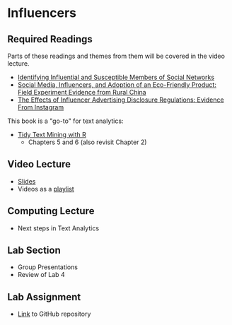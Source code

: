 # Influencers

## Required Readings

Parts of these readings and themes from them will be covered in the video lecture.

* [Identifying Influential and Susceptible Members of Social Networks][aral]
* [Social Media, Influencers, and Adoption of an Eco-Friendly Product: Field Experiment Evidence from Rural China][zhang]
* [The Effects of Influencer Advertising Disclosure Regulations: Evidence From Instagram][ershov]

This book is a "go-to" for text analytics:

* [Tidy Text Mining with R][tidytext]
    * Chapters 5 and 6 (also revisit Chapter 2)

## Video Lecture

* [Slides][lecture-slides-05]
* Videos as a [playlist](https://www.youtube.com/playlist?list=PL9QkA7C7GRGXTPHyyUtAsN7d9bEHx1pYL)


## Computing Lecture

* Next steps in Text Analytics
## Lab Section

* Group Presentations
* Review of Lab 4

## Lab Assignment

* [Link][lab-05] to GitHub repository 
<!-- * [Partial Solutions][lab-05-s] -->

[aral]: https://static1.squarespace.com/static/5e680023bf798b61525c7831/t/5ed0fc2daa179d0d0a3bf5ed/1590754350409/identifying-influential-and-susceptible-members-of-social-networks.pdf
[zhang]: https://journals.sagepub.com/doi/pdf/10.1177/0022242920985784
[ershov]: https://www.dropbox.com/s/c6qn4us6gugwqqi/Influencers_ACM_EC_Website.pdf?dl=0
[tidytext]: https://www.tidytextmining.com/

[lab-05]: https://github.com/tisem-digital-marketing/smwa-lab-05
[lab-05-s]: ../assets/labs/lab-05_solution.pdf
[lecture-slides-05]: ../assets/lectures/week-05/week-05-slides.pdf

